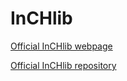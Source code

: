 # InCHlib

[Official InCHlib webpage](http://openscreen.cz/software/inchlib)


[Official InCHlib repository](https://github.com/skutac/InCHlib.js)
